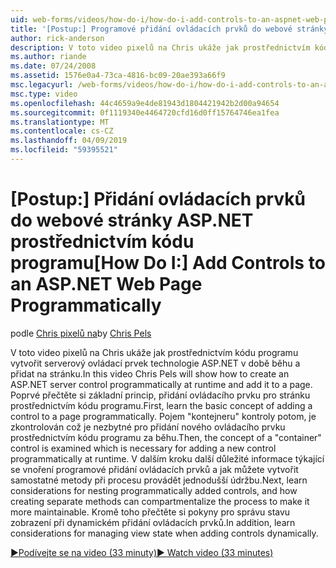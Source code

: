 ```yaml
---
uid: web-forms/videos/how-do-i/how-do-i-add-controls-to-an-aspnet-web-page-programmatically
title: '[Postup:] Programové přidání ovládacích prvků do webové stránky ASP.NET | Dokumentace Microsoftu'
author: rick-anderson
description: V toto video pixelů na Chris ukáže jak prostřednictvím kódu programu vytvořit serverový ovládací prvek technologie ASP.NET v době běhu a přidat na stránku. Poprvé přečtěte si o základní koncepci...
ms.author: riande
ms.date: 07/24/2008
ms.assetid: 1576e0a4-73ca-4816-bc09-20ae393a66f9
msc.legacyurl: /web-forms/videos/how-do-i/how-do-i-add-controls-to-an-aspnet-web-page-programmatically
msc.type: video
ms.openlocfilehash: 44c4659a9e4de81943d1804421942b2d00a94654
ms.sourcegitcommit: 0f1119340e4464720cfd16d0ff15764746ea1fea
ms.translationtype: MT
ms.contentlocale: cs-CZ
ms.lasthandoff: 04/09/2019
ms.locfileid: "59395521"
---
```

# <a name="how-do-i-add-controls-to-an-aspnet-web-page-programmatically"></a><span data-ttu-id="23c66-104">[Postup:] Přidání ovládacích prvků do webové stránky ASP.NET prostřednictvím kódu programu</span><span class="sxs-lookup"><span data-stu-id="23c66-104">[How Do I:] Add Controls to an ASP.NET Web Page Programmatically</span></span>

<span data-ttu-id="23c66-105">podle [Chris pixelů na](https://twitter.com/chrispels)</span><span class="sxs-lookup"><span data-stu-id="23c66-105">by [Chris Pels](https://twitter.com/chrispels)</span></span>

<span data-ttu-id="23c66-106">V toto video pixelů na Chris ukáže jak prostřednictvím kódu programu vytvořit serverový ovládací prvek technologie ASP.NET v době běhu a přidat na stránku.</span><span class="sxs-lookup"><span data-stu-id="23c66-106">In this video Chris Pels will show how to create an ASP.NET server control programmatically at runtime and add it to a page.</span></span> <span data-ttu-id="23c66-107">Poprvé přečtěte si základní princip, přidání ovládacího prvku pro stránku prostřednictvím kódu programu.</span><span class="sxs-lookup"><span data-stu-id="23c66-107">First, learn the basic concept of adding a control to a page programmatically.</span></span> <span data-ttu-id="23c66-108">Pojem "kontejneru" kontroly potom, je zkontrolován což je nezbytné pro přidání nového ovládacího prvku prostřednictvím kódu programu za běhu.</span><span class="sxs-lookup"><span data-stu-id="23c66-108">Then, the concept of a "container" control is examined which is necessary for adding a new control programmatically at runtime.</span></span> <span data-ttu-id="23c66-109">V dalším kroku další důležité informace týkající se vnoření programové přidání ovládacích prvků a jak můžete vytvořit samostatné metody při procesu provádět jednodušší údržbu.</span><span class="sxs-lookup"><span data-stu-id="23c66-109">Next, learn considerations for nesting programmatically added controls, and how creating separate methods can compartmentalize the process to make it more maintainable.</span></span> <span data-ttu-id="23c66-110">Kromě toho přečtěte si pokyny pro správu stavu zobrazení při dynamickém přidání ovládacích prvků.</span><span class="sxs-lookup"><span data-stu-id="23c66-110">In addition, learn considerations for managing view state when adding controls dynamically.</span></span>

[<span data-ttu-id="23c66-111">&#9654;Podívejte se na video (33 minuty)</span><span class="sxs-lookup"><span data-stu-id="23c66-111">&#9654; Watch video (33 minutes)</span></span>](https://channel9.msdn.com/Blogs/ASP-NET-Site-Videos/how-do-i-add-controls-to-an-aspnet-web-page-programmatically)

